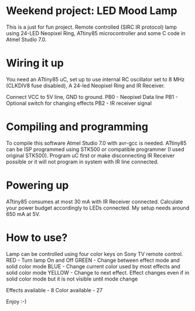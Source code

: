 # Weekend project: LED Mood Lamp

This is a just for fun project. Remote controlled (SIRC IR protocol) lamp using 24-LED Neopixel Ring, 
ATtiny85 microcontroller and some C code in Atmel Studio 7.0.

# Wiring it up

You need an ATtiny85 uC, set up to use internal RC oscillator set to 8 MHz (CLKDIV8 fuse disabled), A 24-led Neopixel Ring and IR Receiver.

Connect VCC to 5V line, GND to ground.
PB0 - Neopixel Data line
PB1 - Optional switch for changing effects
PB2 - IR receiver signal

# Compiling and programming

To compile this software Atmel Studio 7.0 with avr-gcc is needed.
ATtiny85 can be ISP programmed using STK500 or compatible programmer (I used original STK500). Program uC first 
or make disconnecting IR Receiver possible or it will not program in system with IR line connected.

# Powering up

ATtiny85 consumes at most 30 mA with IR Receiver connected. Calculate your power budget accordingly to LEDs connected. 
My setup needs around 650 mA at 5V.

# How to use?

Lamp can be controlled using four color keys on Sony TV remote control.
RED - Turn lamp On and Off
GREEN - Change between effect mode and solid color mode
BLUE - Change current color used by most effects and solid color mode
YELLOW - Change to next effect. Effect changes even if in solid color mode but it is not visible until mode change

Effects available - 8
Color available - 27

Enjoy :-)
